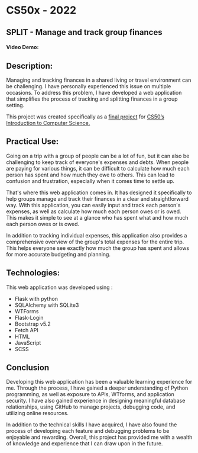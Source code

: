 # CS50x - 2022
## SPLIT - Manage and track group finances

#### Video Demo:  <URL HERE>

## Description: 

Managing and tracking finances in a shared living or travel environment can be challenging. I have personally experienced this issue on multiple occasions. To address this problem, I have developed a web application that simplifies the process of tracking and splitting finances in a group setting.

This project was created specifically as a <a href="https://cs50.harvard.edu/x/2022/project/">final project</a> for <a href="https://cs50.harvard.edu/x/2022/">CS50’s Introduction to Computer Science. </a>

## Practical Use:
Going on a trip with a group of people can be a lot of fun, but it can also be challenging to keep track of everyone's expenses and debts. When people are paying for various things, it can be difficult to calculate how much each person has spent and how much they owe to others. This can lead to confusion and frustration, especially when it comes time to settle up.

That's where this web application comes in. It has designed it specifically to help groups manage and track their finances in a clear and straightforward way. With this application, you can easily input and track each person's expenses, as well as calculate how much each person owes or is owed. This makes it simple to see at a glance who has spent what and how much each person owes or is owed.

In addition to tracking individual expenses, this application also provides a comprehensive overview of the group's total expenses for the entire trip. This helps everyone see exactly how much the group has spent and allows for more accurate budgeting and planning.


## Technologies:
This web application was developed using :
  
<ul>
  <li>Flask with python</li>
  <li>SQLAlchemy with SQLite3</li>
  <li> WTForms </li>
  <li>Flask-Login</li>
  <li>Bootstrap v5.2</li>
  <li>Fetch API</li>
  <li>HTML</li>
  <li>JavaScript</li>
  <li>SCSS</li>
</ul>

## Conclusion

Developing this web application has been a valuable learning experience for me. Through the process, I have gained a deeper understanding of Python programming, as well as exposure to APIs, WTforms, and application security. I have also gained experience in designing meaningful database relationships, using GitHub to manage projects, debugging code, and utilizing online resources.

In addition to the technical skills I have acquired, I have also found the process of developing each feature and debugging problems to be enjoyable and rewarding. Overall, this project has provided me with a wealth of knowledge and experience that I can draw upon in the future.
  
